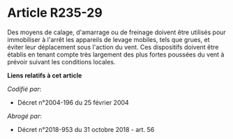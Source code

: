 # Article R235-29

Des moyens de calage, d'amarrage ou de freinage doivent être utilisés pour immobiliser à l'arrêt les appareils de levage
mobiles, tels que grues, et éviter leur déplacement sous l'action du vent. Ces dispositifs doivent être établis en tenant
compte très largement des plus fortes poussées du vent à prévoir suivant les conditions locales.

**Liens relatifs à cet article**

_Codifié par_:

  - Décret n°2004-196 du 25 février 2004

_Abrogé par_:

  - Décret n°2018-953 du 31 octobre 2018 - art. 56
